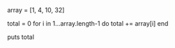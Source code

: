 array = [1, 4, 10, 32]


total = 0
for i in 1...array.length-1 do 
  total += array[i]
end

puts total
